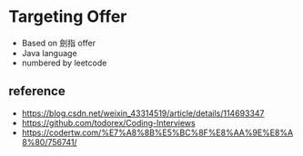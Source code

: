 # Targeting Offer
- Based on 劍指 offer
- Java language
- numbered by leetcode
## reference
- https://blog.csdn.net/weixin_43314519/article/details/114693347
- https://github.com/todorex/Coding-Interviews
- https://codertw.com/%E7%A8%8B%E5%BC%8F%E8%AA%9E%E8%A8%80/756741/

